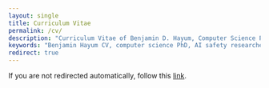 ```yaml
---
layout: single
title: Curriculum Vitae
permalink: /cv/
description: "Curriculum Vitae of Benjamin D. Hayum, Computer Science PhD student at UW-Madison specializing in AI Safety, Machine Learning Interpretability, and Sparse Autoencoders"
keywords: "Benjamin Hayum CV, computer science PhD, AI safety researcher, machine learning expert, UW-Madison computer science, WAISI founder, academic curriculum vitae, AI research experience, Wisconsin AI Safety Initiative, technical AI safety, ML interpretability, sparse autoencoders research, computer science education, AI policy research"
redirect: true
---
```


<script type="text/javascript">
  window.location.href = "{{ site.baseurl }}/cv.html";
</script>

<p>If you are not redirected automatically, follow this <a href="{{ site.baseurl }}/cv.html">link</a>.</p>
